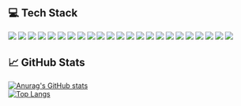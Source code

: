 
## 💻 Tech Stack

<p align="left">
  <img src="https://img.shields.io/badge/Java-007396?style=for-the-badge&logo=openjdk&logoColor=white" />
  <img src="https://img.shields.io/badge/C-A8B9CC?style=for-the-badge&logo=c&logoColor=white" />
  <img src="https://img.shields.io/badge/C++-00599C?style=for-the-badge&logo=c%2B%2B&logoColor=white" />
  <img src="https://img.shields.io/badge/C%23-239120?style=for-the-badge&logo=c-sharp&logoColor=white" />
  <img src="https://img.shields.io/badge/Spring%20Boot-6DB33F?style=for-the-badge&logo=spring-boot&logoColor=white" />
  <img src="https://img.shields.io/badge/Spring%20Framework-6DB33F?style=for-the-badge&logo=spring&logoColor=white" />
  <img src="https://img.shields.io/badge/Spring%20Security-6DB33F?style=for-the-badge&logo=spring-security&logoColor=white" />
  <img src="https://img.shields.io/badge/Spring%20Cloud-6DB33F?style=for-the-badge&logo=spring&logoColor=white" />
  <img src="https://img.shields.io/badge/API%20REST-02569B?style=for-the-badge&logo=fastapi&logoColor=white" />
  <img src="https://img.shields.io/badge/MVC-333333?style=for-the-badge&logo=apache&logoColor=white" />
  <img src="https://img.shields.io/badge/OpenID-FF6B00?style=for-the-badge&logo=openid&logoColor=white" />
  <img src="https://img.shields.io/badge/Postman-FF6C37?style=for-the-badge&logo=postman&logoColor=white" />
  <img src="https://img.shields.io/badge/Keycloak-0072C6?style=for-the-badge&logo=keycloak&logoColor=white" />
  <img src="https://img.shields.io/badge/Cloudflare-F38020?style=for-the-badge&logo=cloudflare&logoColor=white" />
  <img src="https://img.shields.io/badge/Docker-2496ED?style=for-the-badge&logo=docker&logoColor=white" />
  <img src="https://img.shields.io/badge/Docker%20Compose-2496ED?style=for-the-badge&logo=docker&logoColor=white" />
  <img src="https://img.shields.io/badge/Kafka-231F20?style=for-the-badge&logo=apache-kafka&logoColor=white" />
  <img src="https://img.shields.io/badge/Nginx-009639?style=for-the-badge&logo=nginx&logoColor=white" />
  <img src="https://img.shields.io/badge/JWT-000000?style=for-the-badge&logo=jsonwebtokens&logoColor=white" />
  <img src="https://img.shields.io/badge/SQL-4479A1?style=for-the-badge&logo=mysql&logoColor=white" />
  <img src="https://img.shields.io/badge/MariaDB-003545?style=for-the-badge&logo=mariadb&logoColor=white" />
  <img src="https://img.shields.io/badge/Arch%20Linux-1793D1?style=for-the-badge&logo=arch-linux&logoColor=white"/>
  <img src="https://img.shields.io/badge/Debian-A81D33?style=for-the-badge&logo=debian&logoColor=white" />
</p>

## 📈 GitHub Stats

[![Anurag's GitHub stats](https://github-readme-stats.vercel.app/api?username=NirronCD&show_icons=true&theme=radical)](https://github.com/NirronCD)  
[![Top Langs](https://github-readme-stats.vercel.app/api/top-langs/?username=NirronCD&layout=compact&theme=radical)](https://github.com/NirronCD)
